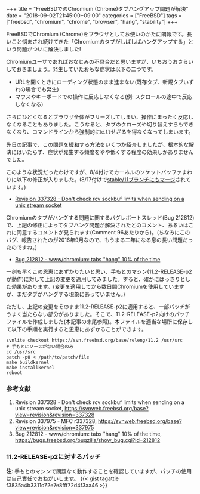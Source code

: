 +++
title = "FreeBSDでのChromium (Chrome)タブハングアップ問題が解決"
date = "2018-09-02T21:45:00+09:00"
categories = ["FreeBSD"]
tags = ["freebsd", "chromium", "chrome", "browser", "hang", "stability"]
+++

FreeBSDでChromium (Chrome)をブラウザとしてお使いのかたに朗報です。長いこと悩まされ続けてきた「Chromiumのタブがしばしばハングアップする」という問題がついに解決しました!

Chromiumユーザであればおなじみの不具合だと思いますが、いちおうおさらいしておきましょう。発生していたおもな症状は以下の二つです。

- URLを開くときにローディング状態のまま進まない(既存タブ、新規タブいずれの場合でも発生)
- マウスやキーボードでの操作に反応しなくなる(例: スクロールの途中で反応しなくなる)

さらにひどくなるとブラウザ全体がフリーズしてしまい、操作にまったく反応しなくなることもありました。こうなると、タブのクローズや切り替えすらもできなくなり、コマンドラインから強制的に`kill`せざるを得なくなってしまいます。

[先日の記事](/post/freebsd-chromium-stability/)で、この問題を緩和する方法をいくつか紹介しましたが、根本的な解決にはいたらず、症状が発生する頻度をやや低くする程度の効果しかありませんでした。

このような状況だったわけですが、8/4付けでカーネルのソケットバッファまわりに以下の修正が入りました。(8/17付けで[stable/11ブランチにもマージ](https://svnweb.freebsd.org/base?view=revision&revision=337975)されています。)

- [Revision 337328 - Don't check rcv sockbuf limits when sending on a unix stream socket](https://svnweb.freebsd.org/base?view=revision&revision=337328)

Chromiumのタブがハングする問題に関するバグレポートスレッド(Bug 212812)で、上記の修正によってタブハング問題が解決されたとのコメント、あるいはこれに同意するコメントが見られます(Comment 96あたりから)。(ちなみにこのバグ、報告されたのが2016年9月なので、もうまる二年になる息の長い問題だったのですね。)

- [Bug 212812 - www/chromium: tabs "hang" 10% of the time](https://bugs.freebsd.org/bugzilla/show_bug.cgi?id=212812#c96)

一刻も早くこの恩恵にあずかりたいと思い、手もとのマシン(11.2-RELEASE-p2が動作)に対して上記の変更を適用してみました。すると、確かにはっきりとした効果があります。(変更を適用してから数日間Chromiumを使用していますが、まだタブがハングする現象にあっていません。)

ただし、上記の変更をそのまま11.2-RELEASE-p2に適用すると、一部パッチがうまく当たらない部分がありました。そこで、11.2-RELEASE-p2向けのパッチファイルを作成しました(本記事の末尾参照)。本ファイルを適当な場所に保存して以下の手順を実行すると恩恵にあずかることができます。

``` shell
svnlite checkout https://svn.freebsd.org/base/releng/11.2 /usr/src    # 手もとにソースがない場合のみ
cd /usr/src
patch -p0 < /path/to/patch/file
make buildkernel
make installkernel
reboot
```

### 参考文献
1. Revision 337328 - Don't check rcv sockbuf limits when sending on a unix stream socket, https://svnweb.freebsd.org/base?view=revision&revision=337328
1. Revision 337975 - MFC r337328, https://svnweb.freebsd.org/base?view=revision&revision=337975
1. Bug 212812 - www/chromium: tabs "hang" 10% of the time, https://bugs.freebsd.org/bugzilla/show_bug.cgi?id=212812

### 11.2-RELEASE-p2に対するパッチ
**注**: 手もとのマシンで問題なく動作することを確認していますが、パッチの使用は自己責任でおねがいします。
{{< gist tagattie f3835a4b3311c72e7e8fff72d4f3aa46 >}}
